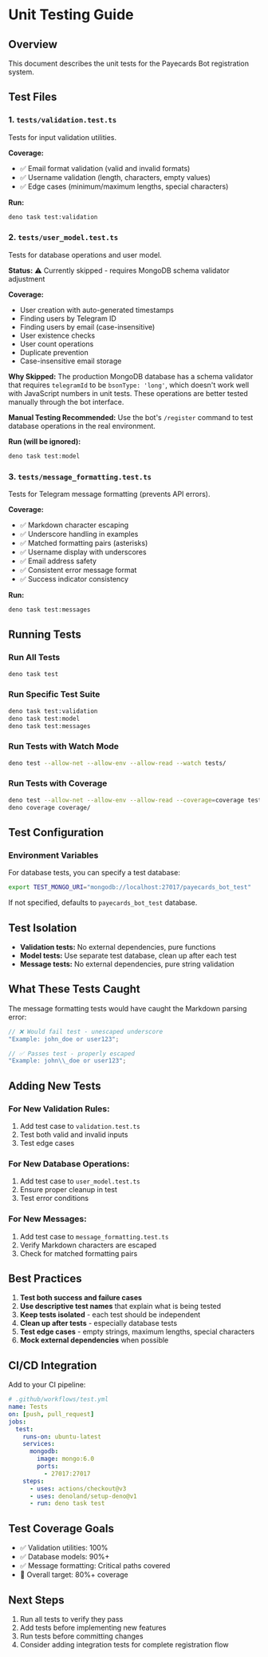# Unit Testing Guide

## Overview

This document describes the unit tests for the Payecards Bot registration system.

## Test Files

### 1. `tests/validation.test.ts`

Tests for input validation utilities.

**Coverage:**

- ✅ Email format validation (valid and invalid formats)
- ✅ Username validation (length, characters, empty values)
- ✅ Edge cases (minimum/maximum lengths, special characters)

**Run:**

```bash
deno task test:validation
```

### 2. `tests/user_model.test.ts`

Tests for database operations and user model.

**Status:** ⚠️ Currently skipped - requires MongoDB schema validator adjustment

**Coverage:**

- User creation with auto-generated timestamps
- Finding users by Telegram ID
- Finding users by email (case-insensitive)
- User existence checks
- User count operations
- Duplicate prevention
- Case-insensitive email storage

**Why Skipped:**
The production MongoDB database has a schema validator that requires `telegramId` to be `bsonType: 'long'`, which doesn't work well with JavaScript numbers in unit tests. These operations are better tested manually through the bot interface.

**Manual Testing Recommended:**
Use the bot's `/register` command to test database operations in the real environment.

**Run (will be ignored):**

```bash
deno task test:model
```

### 3. `tests/message_formatting.test.ts`

Tests for Telegram message formatting (prevents API errors).

**Coverage:**

- ✅ Markdown character escaping
- ✅ Underscore handling in examples
- ✅ Matched formatting pairs (asterisks)
- ✅ Username display with underscores
- ✅ Email address safety
- ✅ Consistent error message format
- ✅ Success indicator consistency

**Run:**

```bash
deno task test:messages
```

## Running Tests

### Run All Tests

```bash
deno task test
```

### Run Specific Test Suite

```bash
deno task test:validation
deno task test:model
deno task test:messages
```

### Run Tests with Watch Mode

```bash
deno test --allow-net --allow-env --allow-read --watch tests/
```

### Run Tests with Coverage

```bash
deno test --allow-net --allow-env --allow-read --coverage=coverage tests/
deno coverage coverage/
```

## Test Configuration

### Environment Variables

For database tests, you can specify a test database:

```bash
export TEST_MONGO_URI="mongodb://localhost:27017/payecards_bot_test"
```

If not specified, defaults to `payecards_bot_test` database.

## Test Isolation

- **Validation tests:** No external dependencies, pure functions
- **Model tests:** Use separate test database, clean up after each test
- **Message tests:** No external dependencies, pure string validation

## What These Tests Caught

The message formatting tests would have caught the Markdown parsing error:

```typescript
// ❌ Would fail test - unescaped underscore
"Example: john_doe or user123";

// ✅ Passes test - properly escaped
"Example: john\\_doe or user123";
```

## Adding New Tests

### For New Validation Rules:

1. Add test case to `validation.test.ts`
2. Test both valid and invalid inputs
3. Test edge cases

### For New Database Operations:

1. Add test case to `user_model.test.ts`
2. Ensure proper cleanup in test
3. Test error conditions

### For New Messages:

1. Add test case to `message_formatting.test.ts`
2. Verify Markdown characters are escaped
3. Check for matched formatting pairs

## Best Practices

1. **Test both success and failure cases**
2. **Use descriptive test names** that explain what is being tested
3. **Keep tests isolated** - each test should be independent
4. **Clean up after tests** - especially database tests
5. **Test edge cases** - empty strings, maximum lengths, special characters
6. **Mock external dependencies** when possible

## CI/CD Integration

Add to your CI pipeline:

```yaml
# .github/workflows/test.yml
name: Tests
on: [push, pull_request]
jobs:
  test:
    runs-on: ubuntu-latest
    services:
      mongodb:
        image: mongo:6.0
        ports:
          - 27017:27017
    steps:
      - uses: actions/checkout@v3
      - uses: denoland/setup-deno@v1
      - run: deno task test
```

## Test Coverage Goals

- ✅ Validation utilities: 100%
- ✅ Database models: 90%+
- ✅ Message formatting: Critical paths covered
- 🎯 Overall target: 80%+ coverage

## Next Steps

1. Run all tests to verify they pass
2. Add tests before implementing new features
3. Run tests before committing changes
4. Consider adding integration tests for complete registration flow
